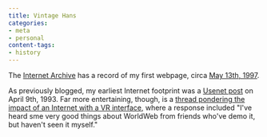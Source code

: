 ```yaml
---
title: Vintage Hans
categories:
- meta
- personal
content-tags:
- history
---
```


The [Internet Archive][1] has a record of my first webpage, circa [May 13th,
1997][2].

   [1]: http://web.archive.org/
   [2]: http://web.archive.org/web/19970513010531/http://www.nyx.net/~hgerwitz/home.html

As previously blogged, my earliest Internet footprint was a [Usenet post][3] on April 9th, 1993.  Far more entertaining, though, is a [thread pondering the impact of an Internet with a VR interface][4], where a response included "I've heard sme very good things about WorldWeb from friends who've demo it, but haven't seen it myself."

   [3]: http://groups.google.com/groups?selm=hgerwitz.0tpx%40sempco.UUCP
   [4]: http://groups.google.com/group/alt.cyberpunk.tech/browse_frm/thread/e0f22a797e5b6892/2842f2165ad21a7f
